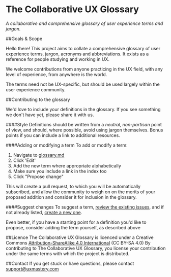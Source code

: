 # The Collaborative UX Glossary
*A collaborative and comprehensive glossary of user experience terms and jargon.*


##Goals & Scope

Hello there! This project aims to collate a comprehensive glossary of user experience terms, jargon, acronyms and abbreviations. It exists as a reference for people studying and working in UX.

We welcome contributions from anyone practicing in the UX field, with any level of experience, from anywhere is the world. 

The terms need not be UX-specific, but should be used largely within the user experience community.


##Contributing to the glossary

We'd love to include your definitions in the glossary. If you see something we don't have yet, please share it with us. 

####Style
Definitions should be written from a *neutral*, *non-partisan* point of view, and should, where possible, avoid using jargon themselves. Bonus points if you can include a link to additional resources.

####Adding or modifying a term
To add or modify a term:

1. Navigate to [glossary.md](https://github.com/uxmastery/ux-glossary/blob/master/glossary.md)
2. Click 'Edit'
3. Add the new term where appropriate alphabetically
4. Make sure you include a link in the index too
5. Click "Propose change"

This will create a pull request, to which you will be automatically subscribed, and allow the community to weigh on on the merits of your proposed addition and consider it for inclusion in the glossary.

####Suggest changes 
To suggest a term, [review the existing issues](https://github.com/uxmastery/ux-glossary/issues), and if not already listed, [create a new one](https://github.com/uxmastery/ux-glossary/issues/new).

Even better, if you have a starting point for a definition you'd like to propose, consider adding the term yourself, as described above


##Licence
The Collaborative UX Glossary is licenced under a Creative Commons [Attribution-ShareAlike 4.0 International](http://creativecommons.org/licenses/by-sa/4.0/) (CC BY-SA 4.0) By contributing to The Collaborative UX Glossary, you license your contribution under the same terms with which the project is distributed.

##Contact
If you get stuck or have questions, please contact support@uxmastery.com
